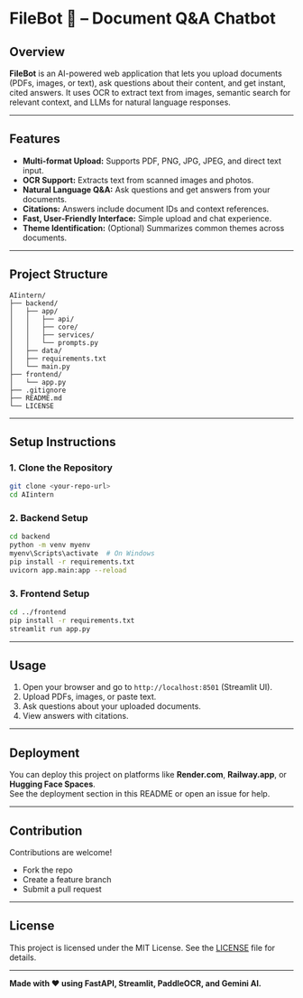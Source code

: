 # FileBot 🤖 – Document Q&A Chatbot

## Overview

**FileBot** is an AI-powered web application that lets you upload documents (PDFs, images, or text), ask questions about their content, and get instant, cited answers. It uses OCR to extract text from images, semantic search for relevant context, and LLMs for natural language responses.

---

## Features

- **Multi-format Upload:** Supports PDF, PNG, JPG, JPEG, and direct text input.
- **OCR Support:** Extracts text from scanned images and photos.
- **Natural Language Q&A:** Ask questions and get answers from your documents.
- **Citations:** Answers include document IDs and context references.
- **Fast, User-Friendly Interface:** Simple upload and chat experience.
- **Theme Identification:** (Optional) Summarizes common themes across documents.

---

## Project Structure

```
AIintern/
├── backend/
│   ├── app/
│   │   ├── api/
│   │   ├── core/
│   │   ├── services/
│   │   └── prompts.py
│   ├── data/
│   ├── requirements.txt
│   └── main.py
├── frontend/
│   └── app.py
├── .gitignore
├── README.md
└── LICENSE
```

---

## Setup Instructions

### 1. Clone the Repository

```sh
git clone <your-repo-url>
cd AIintern
```

### 2. Backend Setup

```sh
cd backend
python -m venv myenv
myenv\Scripts\activate  # On Windows
pip install -r requirements.txt
uvicorn app.main:app --reload
```

### 3. Frontend Setup

```sh
cd ../frontend
pip install -r requirements.txt
streamlit run app.py
```

---

## Usage

1. Open your browser and go to `http://localhost:8501` (Streamlit UI).
2. Upload PDFs, images, or paste text.
3. Ask questions about your uploaded documents.
4. View answers with citations.

---

## Deployment

You can deploy this project on platforms like **Render.com**, **Railway.app**, or **Hugging Face Spaces**.  
See the deployment section in this README or open an issue for help.

---

## Contribution

Contributions are welcome!  
- Fork the repo
- Create a feature branch
- Submit a pull request

---

## License

This project is licensed under the MIT License. See the [LICENSE](LICENSE) file for details.

---

**Made with ❤️ using FastAPI, Streamlit, PaddleOCR, and Gemini AI.**